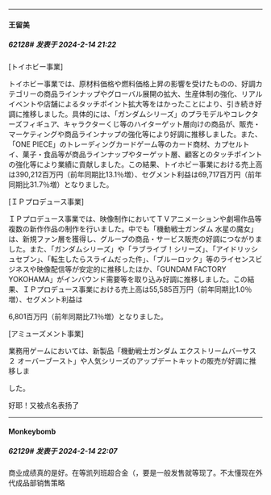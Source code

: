
*****

####  王留美  
##### 62128#       发表于 2024-2-14 21:22

[トイホビー事業]

トイホビー事業では、原材料価格や燃料価格上昇の影響を受けたものの、好調カテゴリーの商品ラインナップやグローバル展開の拡大、生産体制の強化、リアルイベントや店舗によるタッチポイント拡大等をはかったことにより、引き続き好調に推移しました。具体的には、「ガンダムシリーズ」のプラモデルやコレクターズフィギュア、キャラクターくじ等のハイターゲット層向けの商品が、販売・マーケティングや商品ラインナップの強化等により好調に推移しました。また、「ONE PIECE」のトレーディングカードゲーム等のカード商材、カプセルトイ、菓子・食品等が商品ラインナップやターゲット層、顧客とのタッチポイントの強化等により業績に貢献しました。この結果、トイホビー事業における売上高は390,212百万円（前年同期比13.1％増）、セグメント利益は69,717百万円（前年同期比31.7％増）となりました。

[ＩＰプロデュース事業]

ＩＰプロデュース事業では、映像制作においてＴＶアニメーションや劇場作品等複数の新作作品の制作を行いました。中でも「機動戦士ガンダム 水星の魔女」は、新規ファン層を獲得し、グループの商品・サービス販売の好調につながりました。また、「ガンダムシリーズ」や「ラブライブ！シリーズ」、「アイドリッシュセブン」、「転生したらスライムだった件」、「ブルーロック」等のライセンスビジネスや映像配信等が安定的に推移したほか、「GUNDAM FACTORY YOKOHAMA」がインバウンド需要等を取り込み好調に推移しました。この結果、ＩＰプロデュース事業における売上高は55,585百万円（前年同期比1.0％増）、セグメント利益は

6,801百万円（前年同期比7.1％増）となりました。

[アミューズメント事業]

業務用ゲームにおいては、新製品「機動戦士ガンダム エクストリームバーサス２ オーバーブースト」や人気シリーズのアップデートキットの販売が好調に推移しま

した。

好耶！又被点名表扬了


*****

####  Monkeybomb  
##### 62129#       发表于 2024-2-14 22:07

商业成绩真的是好。在等凯列班超合金（，要是一般发售就等现了。不太懂现在外代成品部销售策略

